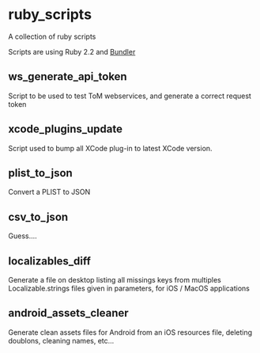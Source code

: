 # ruby_scripts
A collection of ruby scripts

Scripts are using Ruby 2.2 and [Bundler](http://bundler.io/)

## ws_generate_api_token
Script to be used to test ToM webservices, and generate a correct request token

## xcode_plugins_update
Script used to bump all XCode plug-in to latest XCode version.

## plist_to_json
Convert a PLIST to JSON

## csv_to_json
Guess....

## localizables_diff
Generate a file on desktop listing all missings keys from multiples Localizable.strings files given in parameters, for iOS / MacOS applications

## android_assets_cleaner
Generate clean assets files for Android from an iOS resources file, deleting doublons, cleaning names, etc...
